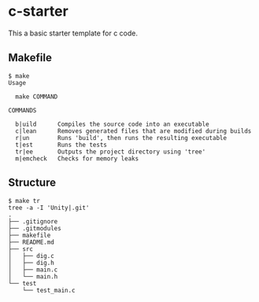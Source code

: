 # c-starter

This a basic starter template for c code.

## Makefile

```
$ make
Usage

  make COMMAND

COMMANDS

  b|uild      Compiles the source code into an executable
  c|lean      Removes generated files that are modified during builds
  r|un        Runs 'build', then runs the resulting executable
  t|est       Runs the tests
  tr|ee       Outputs the project directory using 'tree'
  m|emcheck   Checks for memory leaks
```

## Structure

```
$ make tr
tree -a -I 'Unity|.git'
.
├── .gitignore
├── .gitmodules
├── makefile
├── README.md
├── src
│   ├── dig.c
│   ├── dig.h
│   ├── main.c
│   └── main.h
└── test
    └── test_main.c
```
